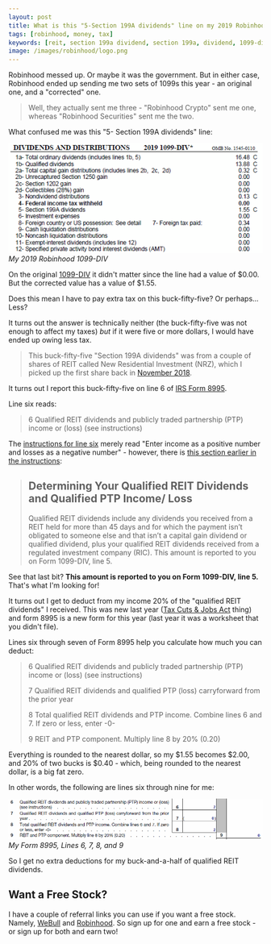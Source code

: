 ```yaml
---
layout: post
title: What is this "5-Section 199A dividends" line on my 2019 Robinhood 1099-DIV?
tags: [robinhood, money, tax]
keywords: [reit, section 199a dividend, section 199a, dividend, 1099-div, form 8995, irs]
image: /images/robinhood/logo.png
---
```


Robinhood messed up. Or maybe it was the government. But in either case, Robinhood ended up sending me two sets of 1099s this year - an original one, and a "corrected" one.

> Well, they actually sent me three - "Robinhood Crypto" sent me one, whereas "Robinhood Securities" sent me the two.

What confused me was this "5- Section 199A dividends" line:

![My 2019 Robinhood 1099-DIV](/images/robinhood/2019-1099-div.png)
*My 2019 Robinhood 1099-DIV*

On the original [1099-DIV](https://www.irs.gov/forms-pubs/about-form-1099-div) it didn't matter since the line had a value of $0.00. But the corrected value has a value of $1.55.

Does this mean I have to pay extra tax on this buck-fifty-five? Or perhaps... Less?

It turns out the answer is technically neither (the buck-fifty-five was not enough to affect my taxes) *but* if it were five or more dollars, I would have ended up owing less tax.

> This buck-fifty-five "Section 199A dividends" was from a couple of shares of REIT called New Residential Investment (NRZ), which I picked up the first share back in [November 2018](https://www.joehxblog.com/my-robinhood-stock-picks-for-november-2018/).

It turns out I report this buck-fifty-five on line 6 of [IRS Form 8995](https://www.irs.gov/forms-pubs/about-form-8995).

Line six reads:

> 6 Qualified REIT dividends and publicly traded partnership (PTP) income or (loss) (see instructions)

The [instructions for line six](https://www.irs.gov/instructions/i8995#idm139766571122832) merely read "Enter income as a positive number and losses as a negative number" - however, there is [this section earlier in the instructions](https://www.irs.gov/instructions/i8995#idm139766602610064):

>## Determining Your Qualified REIT Dividends and Qualified PTP Income/ Loss 
>
> Qualified REIT dividends include any dividends you received from a REIT held for more than 45 days and for which the payment isn’t obligated to someone else and that isn’t a capital gain dividend or qualified dividend, plus your qualified REIT dividends received from a regulated investment company (RIC). This amount is reported to you on Form 1099-DIV, line 5.

See that last bit? **This amount is reported to you on Form 1099-DIV, line 5.** That's what I'm looking for!

It turns out I get to deduct from my income 20% of the "qualified REIT dividends" I received. This was new last year ([Tax Cuts & Jobs Act](https://en.wikipedia.org/wiki/Tax_Cuts_and_Jobs_Act_of_2017) thing) and form 8995 is a new form for this year (last year it was a worksheet that you didn't file).

Lines six through seven of Form 8995 help you calculate how much you can deduct:

> 6 Qualified REIT dividends and publicly traded partnership (PTP) income or (loss) (see instructions)
>
> 7 Qualified REIT dividends and qualified PTP (loss) carryforward from the prior year
>
> 8 Total qualified REIT dividends and PTP income. Combine lines 6 and 7. If zero or less, enter -0- 
>
> 9 REIT and PTP component. Multiply line 8 by 20% (0.20)

Everything is rounded to the nearest dollar, so my $1.55 becomes $2.00, and 20% of two bucks is $0.40 - which, being rounded to the nearest dollar, is a big fat zero.

In other words, the following are lines six through nine for me:

![My Form 8995, Lines 6, 7, 8, and 9](/images/robinhood/2019-form-8995-lines-6-7-8-9.png)
*My Form 8995, Lines 6, 7, 8, and 9*

So I get no extra deductions for my buck-and-a-half of qualified REIT dividends.

## Want a Free Stock?

I have a couple of referral links you can use if you want a free stock. Namely, [WeBull](https://www.joehxblog.com/webull/) and [Robinhood](https://www.joehxblog.com/robinhood/). So sign up for one and earn a free stock - or sign up for both and earn two!